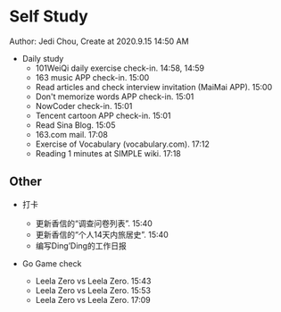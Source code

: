 # Self Study

Author: Jedi Chou, Create at 2020.9.15 14:50 AM

* Daily study
  * 101WeiQi daily exercise check-in. 14:58, 14:59
  * 163 music APP check-in. 15:00
  * Read articles and check interview invitation (MaiMai APP). 15:00
  * Don't memorize words APP check-in. 15:01
  * NowCoder check-in. 15:01
  * Tencent cartoon APP check-in. 15:01
  * Read Sina Blog. 15:05
  * 163.com mail. 17:08
  * Exercise of Vocabulary (vocabulary.com). 17:12
  * Reading 1 minutes at SIMPLE wiki. 17:18

## Other

* 打卡
  * 更新香信的“调查问卷列表”. 15:40
  * 更新香信的“个人14天内旅居史”. 15:40
  * 编写Ding’Ding的工作日报

* Go Game check
  * Leela Zero vs Leela Zero. 15:43
  * Leela Zero vs Leela Zero. 15:53
  * Leela Zero vs Leela Zero. 17:09
